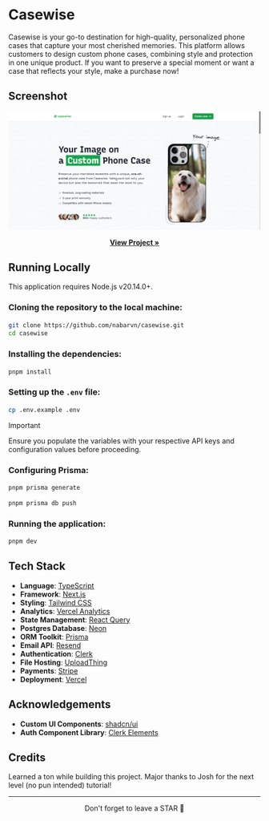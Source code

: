# Casewise

Casewise is your go-to destination for high-quality, personalized phone cases that capture your most cherished memories. This platform allows customers to design custom phone cases, combining style and protection in one unique product. If you want to preserve a special moment or want a case that reflects your style, make a purchase now!

## Screenshot

<img src="./screenshot.png">

<p align="center">
  <a href="https://casewise.nabarun.app"><strong>View Project »</strong></a>
</p>

## Running Locally

This application requires Node.js v20.14.0+.

### Cloning the repository to the local machine:

```bash
git clone https://github.com/nabarvn/casewise.git
cd casewise
```

### Installing the dependencies:

```bash
pnpm install
```

### Setting up the `.env` file:

```bash
cp .env.example .env
```

> [!IMPORTANT]
> Ensure you populate the variables with your respective API keys and configuration values before proceeding.

### Configuring Prisma:

```bash
pnpm prisma generate
```

```bash
pnpm prisma db push
```

### Running the application:

```bash
pnpm dev
```

## Tech Stack

- **Language**: [TypeScript](https://www.typescriptlang.org)
- **Framework**: [Next.js](https://nextjs.org)
- **Styling**: [Tailwind CSS](https://tailwindcss.com)
- **Analytics**: [Vercel Analytics](https://vercel.com/analytics)
- **State Management**: [React Query](https://www.npmjs.com/package/@tanstack/react-query)
- **Postgres Database**: [Neon](https://neon.tech/docs/introduction/about)
- **ORM Toolkit**: [Prisma](https://www.prisma.io/docs/concepts/overview/what-is-prisma)
- **Email API**: [Resend](https://resend.com/docs/send-with-nextjs)
- **Authentication**: [Clerk](https://clerk.com/docs/quickstarts/nextjs)
- **File Hosting**: [UploadThing](https://docs.uploadthing.com)
- **Payments**: [Stripe](https://stripe.com/docs/payments)
- **Deployment**: [Vercel](https://vercel.com)

## Acknowledgements

- **Custom UI Components**: [shadcn/ui](https://ui.shadcn.com/docs)
- **Auth Component Library**: [Clerk Elements](https://clerk.com/docs/customization/elements/overview)

## Credits

Learned a ton while building this project. Major thanks to Josh for the next level (no pun intended) tutorial!

<hr />

<div align="center">Don't forget to leave a STAR 🌟</div>
